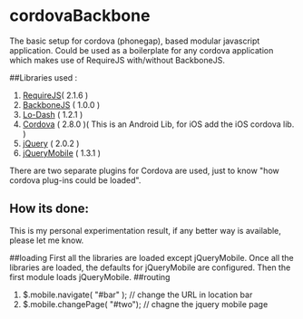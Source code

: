 cordovaBackbone
===============
The basic setup for cordova (phonegap), based modular javascript application. Could be used as a boilerplate for any cordova application which makes use of RequireJS with/without BackboneJS.

##Libraries used :
1. [RequireJS](http://requirejs.org/ "RequireJS")( 2.1.6 )
2. [BackboneJS](http://backbonejs.org/ "BackboneJS") ( 1.0.0 )
3. [Lo-Dash](http://lodash.com/ "Lo-Dash") ( 1.2.1 )
4. [Cordova](http://cordova.apache.org/ "Cordova") ( 2.8.0 )( This is an Android Lib, for iOS add the iOS cordova lib. )
5. [jQuery](http://jquery.com/ "jQuery") ( 2.0.2 )
6. [jQueryMobile](http://jquerymobile.com/ "jQueryMobile") ( 1.3.1 )

There are two separate plugins for Cordova are used, just to know "how cordova plug-ins could be loaded".

How its done:
---------------
This is my personal experimentation result, if any better way is available, please let me know.

##loading
First all the libraries are loaded except jQueryMobile. Once all the libraries are loaded, the defaults for jQueryMobile are configured. Then the first module loads jQueryMobile.
##routing
1. $.mobile.navigate( "#bar" );  // change the URL in location bar
2. $.mobile.changePage( "#two"); // chagne the jquery mobile page